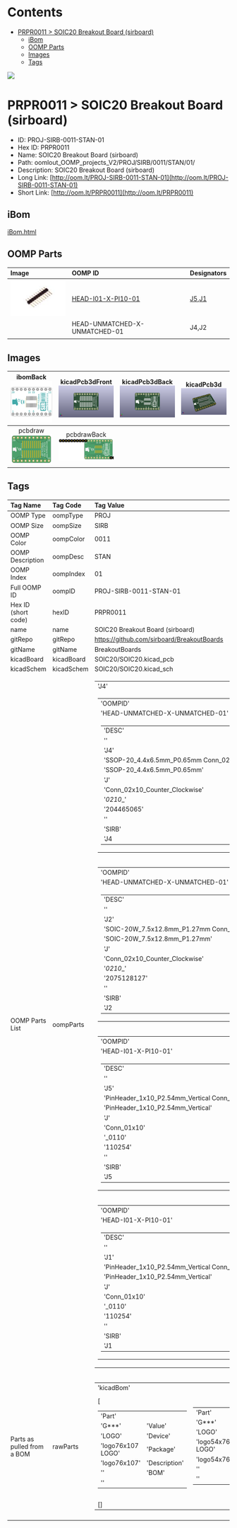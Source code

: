 



Contents
========

* [PRPR0011 > SOIC20 Breakout Board (sirboard)](#prpr0011--soic20-breakout-board-sirboard)
	* [iBom](#ibom)
	* [OOMP Parts](#oomp-parts)
	* [Images](#images)
	* [Tags](#tags)
  
![][im]
# PRPR0011 > SOIC20 Breakout Board (sirboard)

- ID: PROJ-SIRB-0011-STAN-01
- Hex ID: PRPR0011
- Name: SOIC20 Breakout Board (sirboard)
- Path: oomlout_OOMP_projects_V2/PROJ/SIRB/0011/STAN/01/
- Description: SOIC20 Breakout Board (sirboard)
- Long Link: [http://oom.lt/PROJ-SIRB-0011-STAN-01](http://oom.lt/PROJ-SIRB-0011-STAN-01)
- Short Link: [http://oom.lt/PRPR0011](http://oom.lt/PRPR0011)

## iBom
  
[iBom.html](https://htmlpreview.github.io/?https://github.com/oomlout/oomlout_OOMP_projects_V2/blob/main/PROJ/SIRB/0011/STAN/01/ibom.html)
## OOMP Parts
  

|Image|OOMP ID|Designators|
| :--- | :--- | :--- |
|[![](https://raw.githubusercontent.com/oomlout/oomlout_OOMP_parts_V2/main/HEAD/I01/X/PI10/01/image_140.jpg)](https://github.com/oomlout/oomlout_OOMP_parts_V2/tree/main/HEAD/I01/X/PI10/01/)|[HEAD-I01-X-PI10-01](https://github.com/oomlout/oomlout_OOMP_parts_V2/tree/main/HEAD/I01/X/PI10/01/)|[J5,J1](https://github.com/oomlout/oomlout_OOMP_parts_V2/tree/main/HEAD/I01/X/PI10/01/)|
|![]()|HEAD-UNMATCHED-X-UNMATCHED-01|J4,J2|
||||

## Images
  

|ibomBack<br>[![](https://raw.githubusercontent.com/oomlout/oomlout_OOMP_projects_V2/main/PROJ/SIRB/0011/STAN/01//ibomBack_140.png)](https://github.com/oomlout/oomlout_OOMP_projects_V2/tree/main/PROJ/SIRB/0011/STAN/01//ibomBack.png)|kicadPcb3dFront<br>[![](https://raw.githubusercontent.com/oomlout/oomlout_OOMP_projects_V2/main/PROJ/SIRB/0011/STAN/01/kicadPcb3dFront_140.png)](https://github.com/oomlout/oomlout_OOMP_projects_V2/tree/main/PROJ/SIRB/0011/STAN/01/kicadPcb3dFront.png)|kicadPcb3dBack<br>[![](https://raw.githubusercontent.com/oomlout/oomlout_OOMP_projects_V2/main/PROJ/SIRB/0011/STAN/01/kicadPcb3dBack_140.png)](https://github.com/oomlout/oomlout_OOMP_projects_V2/tree/main/PROJ/SIRB/0011/STAN/01/kicadPcb3dBack.png)|kicadPcb3d<br>[![](https://raw.githubusercontent.com/oomlout/oomlout_OOMP_projects_V2/main/PROJ/SIRB/0011/STAN/01/kicadPcb3d_140.png)](https://github.com/oomlout/oomlout_OOMP_projects_V2/tree/main/PROJ/SIRB/0011/STAN/01/kicadPcb3d.png)|
| :---: | :---: | :---: | :---: |
|pcbdraw<br>[![](https://raw.githubusercontent.com/oomlout/oomlout_OOMP_projects_V2/main/PROJ/SIRB/0011/STAN/01/pcbdraw_140.png)](https://github.com/oomlout/oomlout_OOMP_projects_V2/tree/main/PROJ/SIRB/0011/STAN/01/pcbdraw.svg)|pcbdrawBack<br>[![](https://raw.githubusercontent.com/oomlout/oomlout_OOMP_projects_V2/main/PROJ/SIRB/0011/STAN/01/pcbdrawBack_140.png)](https://github.com/oomlout/oomlout_OOMP_projects_V2/tree/main/PROJ/SIRB/0011/STAN/01/pcbdrawBack.svg)|||

## Tags
  

|Tag Name|Tag Code|Tag Value|
| :--- | :--- | :--- |
|OOMP Type|oompType|PROJ|
|OOMP Size|oompSize|SIRB|
|OOMP Color|oompColor|0011|
|OOMP Description|oompDesc|STAN|
|OOMP Index|oompIndex|01|
|Full OOMP ID|oompID|PROJ-SIRB-0011-STAN-01|
|Hex ID (short code)|hexID|PRPR0011|
|name|name|SOIC20 Breakout Board (sirboard)|
|gitRepo|gitRepo|https://github.com/sirboard/BreakoutBoards|
|gitName|gitName|BreakoutBoards|
|kicadBoard|kicadBoard|SOIC20/SOIC20.kicad_pcb|
|kicadSchem|kicadSchem|SOIC20/SOIC20.kicad_sch|
|OOMP Parts List|oompParts|<table><tr><td>'J4'</td></tr><tr><td> <table><tr><td>'OOMPID'</td></tr><tr><td> 'HEAD-UNMATCHED-X-UNMATCHED-01'</td><td> 'FULL'</td></tr><tr><td> <table><tr><td>'DESC'</td></tr><tr><td> ''</td><td> 'PART'</td></tr><tr><td> 'J4'</td><td> 'DEVICE'</td></tr><tr><td> 'SSOP-20_4.4x6.5mm_P0.65mm Conn_02x10_Counter_Clockwise'</td><td> 'PACKAGE'</td></tr><tr><td> 'SSOP-20_4.4x6.5mm_P0.65mm'</td><td> 'PARTLETTER'</td></tr><tr><td> 'J'</td><td> 'VALUE'</td></tr><tr><td> 'Conn_02x10_Counter_Clockwise'</td><td> 'VALUENUMBER'</td></tr><tr><td> '_0210__'</td><td> 'PACKAGENUMBER'</td></tr><tr><td> '204465065'</td><td> 'BOM'</td></tr><tr><td> ''</td><td> 'OWNER'</td></tr><tr><td> 'SIRB'</td><td> 'FULL'</td></tr><tr><td> 'J4</td><td>Conn_02x10_Counter_Clockwise</td><td>SSOP-20_4.4x6.5mm_P0.65mm Conn_02x10_Counter_Clockwise</td><td>SSOP-20_4.4x6.5mm_P0.65mm</td><td></td><td></td><td>'</td></tr></table></td></tr></table></td><td> 'J2'</td></tr><tr><td> <table><tr><td>'OOMPID'</td></tr><tr><td> 'HEAD-UNMATCHED-X-UNMATCHED-01'</td><td> 'FULL'</td></tr><tr><td> <table><tr><td>'DESC'</td></tr><tr><td> ''</td><td> 'PART'</td></tr><tr><td> 'J2'</td><td> 'DEVICE'</td></tr><tr><td> 'SOIC-20W_7.5x12.8mm_P1.27mm Conn_02x10_Counter_Clockwise'</td><td> 'PACKAGE'</td></tr><tr><td> 'SOIC-20W_7.5x12.8mm_P1.27mm'</td><td> 'PARTLETTER'</td></tr><tr><td> 'J'</td><td> 'VALUE'</td></tr><tr><td> 'Conn_02x10_Counter_Clockwise'</td><td> 'VALUENUMBER'</td></tr><tr><td> '_0210__'</td><td> 'PACKAGENUMBER'</td></tr><tr><td> '2075128127'</td><td> 'BOM'</td></tr><tr><td> ''</td><td> 'OWNER'</td></tr><tr><td> 'SIRB'</td><td> 'FULL'</td></tr><tr><td> 'J2</td><td>Conn_02x10_Counter_Clockwise</td><td>SOIC-20W_7.5x12.8mm_P1.27mm Conn_02x10_Counter_Clockwise</td><td>SOIC-20W_7.5x12.8mm_P1.27mm</td><td></td><td></td><td>'</td></tr></table></td></tr></table></td><td> 'J5'</td></tr><tr><td> <table><tr><td>'OOMPID'</td></tr><tr><td> 'HEAD-I01-X-PI10-01'</td><td> 'FULL'</td></tr><tr><td> <table><tr><td>'DESC'</td></tr><tr><td> ''</td><td> 'PART'</td></tr><tr><td> 'J5'</td><td> 'DEVICE'</td></tr><tr><td> 'PinHeader_1x10_P2.54mm_Vertical Conn_01x10'</td><td> 'PACKAGE'</td></tr><tr><td> 'PinHeader_1x10_P2.54mm_Vertical'</td><td> 'PARTLETTER'</td></tr><tr><td> 'J'</td><td> 'VALUE'</td></tr><tr><td> 'Conn_01x10'</td><td> 'VALUENUMBER'</td></tr><tr><td> '_0110'</td><td> 'PACKAGENUMBER'</td></tr><tr><td> '110254'</td><td> 'BOM'</td></tr><tr><td> ''</td><td> 'OWNER'</td></tr><tr><td> 'SIRB'</td><td> 'FULL'</td></tr><tr><td> 'J5</td><td>Conn_01x10</td><td>PinHeader_1x10_P2.54mm_Vertical Conn_01x10</td><td>PinHeader_1x10_P2.54mm_Vertical</td><td></td><td></td><td>'</td></tr></table></td></tr></table></td><td> 'J1'</td></tr><tr><td> <table><tr><td>'OOMPID'</td></tr><tr><td> 'HEAD-I01-X-PI10-01'</td><td> 'FULL'</td></tr><tr><td> <table><tr><td>'DESC'</td></tr><tr><td> ''</td><td> 'PART'</td></tr><tr><td> 'J1'</td><td> 'DEVICE'</td></tr><tr><td> 'PinHeader_1x10_P2.54mm_Vertical Conn_01x10'</td><td> 'PACKAGE'</td></tr><tr><td> 'PinHeader_1x10_P2.54mm_Vertical'</td><td> 'PARTLETTER'</td></tr><tr><td> 'J'</td><td> 'VALUE'</td></tr><tr><td> 'Conn_01x10'</td><td> 'VALUENUMBER'</td></tr><tr><td> '_0110'</td><td> 'PACKAGENUMBER'</td></tr><tr><td> '110254'</td><td> 'BOM'</td></tr><tr><td> ''</td><td> 'OWNER'</td></tr><tr><td> 'SIRB'</td><td> 'FULL'</td></tr><tr><td> 'J1</td><td>Conn_01x10</td><td>PinHeader_1x10_P2.54mm_Vertical Conn_01x10</td><td>PinHeader_1x10_P2.54mm_Vertical</td><td></td><td></td><td>'</td></tr></table></td></tr></table></td></tr></table>|
|Parts as pulled from a BOM|rawParts|<table><tr><td>'kicadBom'</td></tr><tr><td> [<table><tr><td>'Part'</td></tr><tr><td> 'G***'</td><td> 'Value'</td></tr><tr><td> 'LOGO'</td><td> 'Device'</td></tr><tr><td> 'logo76x107 LOGO'</td><td> 'Package'</td></tr><tr><td> 'logo76x107'</td><td> 'Description'</td></tr><tr><td> ''</td><td> 'BOM'</td></tr><tr><td> ''</td></tr></table></td><td> <table><tr><td>'Part'</td></tr><tr><td> 'G***'</td><td> 'Value'</td></tr><tr><td> 'LOGO'</td><td> 'Device'</td></tr><tr><td> 'logo54x76 LOGO'</td><td> 'Package'</td></tr><tr><td> 'logo54x76'</td><td> 'Description'</td></tr><tr><td> ''</td><td> 'BOM'</td></tr><tr><td> ''</td></tr></table></td><td> <table><tr><td>'Part'</td></tr><tr><td> 'J4'</td><td> 'Value'</td></tr><tr><td> 'Conn_02x10_Counter_Clockwise'</td><td> 'Device'</td></tr><tr><td> 'SSOP-20_4.4x6.5mm_P0.65mm Conn_02x10_Counter_Clockwise'</td><td> 'Package'</td></tr><tr><td> 'SSOP-20_4.4x6.5mm_P0.65mm'</td><td> 'Description'</td></tr><tr><td> ''</td><td> 'BOM'</td></tr><tr><td> ''</td></tr></table></td><td> <table><tr><td>'Part'</td></tr><tr><td> 'J2'</td><td> 'Value'</td></tr><tr><td> 'Conn_02x10_Counter_Clockwise'</td><td> 'Device'</td></tr><tr><td> 'SOIC-20W_7.5x12.8mm_P1.27mm Conn_02x10_Counter_Clockwise'</td><td> 'Package'</td></tr><tr><td> 'SOIC-20W_7.5x12.8mm_P1.27mm'</td><td> 'Description'</td></tr><tr><td> ''</td><td> 'BOM'</td></tr><tr><td> ''</td></tr></table></td><td> <table><tr><td>'Part'</td></tr><tr><td> 'J5'</td><td> 'Value'</td></tr><tr><td> 'Conn_01x10'</td><td> 'Device'</td></tr><tr><td> 'PinHeader_1x10_P2.54mm_Vertical Conn_01x10'</td><td> 'Package'</td></tr><tr><td> 'PinHeader_1x10_P2.54mm_Vertical'</td><td> 'Description'</td></tr><tr><td> ''</td><td> 'BOM'</td></tr><tr><td> ''</td></tr></table></td><td> <table><tr><td>'Part'</td></tr><tr><td> 'J1'</td><td> 'Value'</td></tr><tr><td> 'Conn_01x10'</td><td> 'Device'</td></tr><tr><td> 'PinHeader_1x10_P2.54mm_Vertical Conn_01x10'</td><td> 'Package'</td></tr><tr><td> 'PinHeader_1x10_P2.54mm_Vertical'</td><td> 'Description'</td></tr><tr><td> ''</td><td> 'BOM'</td></tr><tr><td> ''</td></tr></table></td><td> <table><tr><td>'Part'</td></tr><tr><td> 'G***'</td><td> 'Value'</td></tr><tr><td> 'LOGO'</td><td> 'Device'</td></tr><tr><td> 'SirBoard112x35 LOGO'</td><td> 'Package'</td></tr><tr><td> 'SirBoard112x35'</td><td> 'Description'</td></tr><tr><td> ''</td><td> 'BOM'</td></tr><tr><td> ''</td></tr></table>]</td><td> 'eagleBom'</td></tr><tr><td> []</td></tr></table>|
||||



[im]: kicadPcb3d_450.png

